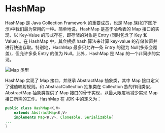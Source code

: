 # HashMap

HashMap 是 Java Collection Framework 的重要成员，也是 Map 族(如下图所示)中我们最为常用的一种。简单地说，HashMap 是基于哈希表的 Map 接口的实现，以 Key-Value 的形式存在，即存储的对象是 Entry (同时包含了 Key 和 Value) 。在 HashMap 中，其会根据 hash 算法来计算 key-value 的存储位置并进行快速存取。特别地，HashMap 最多只允许一条 Entry 的键为 Null(多条会覆盖)，但允许多条 Entry 的值为 Null。此外，HashMap 是 Map 的一个非同步的实现。

![Map 类型](https://assets.ng-tech.icu/superbed/2021/07/16/60f15b485132923bf81c237b.jpg)

HashMap 实现了 Map 接口，并继承 AbstractMap 抽象类，其中 Map 接口定义了键值映射规则。和 AbstractCollection 抽象类在 Collection 族的作用类似， AbstractMap 抽象类提供了 Map 接口的骨干实现，以最大限度地减少实现 Map 接口所需的工作。HashMap 在 JDK 中的定义为：

```java
public class HashMap<K,V>
    extends AbstractMap<K,V>
    implements Map<K,V>, Cloneable, Serializable{
...
}
```
